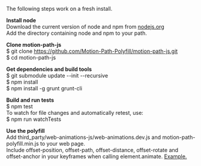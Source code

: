 The following steps work on a fresh install.

**Install node**  
Download the current version of node and npm from [nodejs.org](https://nodejs.org/en/)  
Add the directory containing node and npm to your path.

**Clone motion-path-js**  
$ git clone https://github.com/Motion-Path-Polyfill/motion-path-js.git  
$ cd motion-path-js  

**Get dependencies and build tools**  
$ git submodule update --init --recursive  
$ npm install  
$ npm install -g grunt grunt-cli  

**Build and run tests**  
$ npm test  
To watch for file changes and automatically retest, use:  
$ npm run watchTests  

**Use the polyfill**  
Add third_party/web-animations-js/web-animations.dev.js and motion-path-polyfill.min.js to your web page.  
Include offset-position, offset-path, offset-distance, offset-rotate and offset-anchor in your keyframes when calling element.animate. [Example.](examples/offsetAnchorPosition.html)
